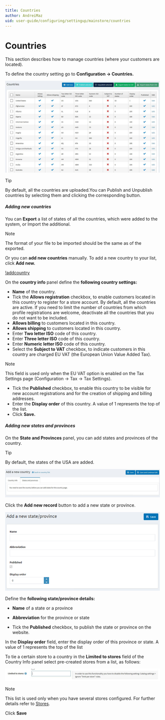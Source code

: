 ```yaml
---
title: Countries
author: AndreiMaz
uid: user-guide/configuring/settingup/mainstore/countries
---
```

# Countries

This section describes how to manage countries (where your customers are located).



To define the country setting go to **Configuration → Countries.**

![countries](/user-guide/configuring/settingup/mainstore/_static/countries1_1.png)

> [!TIP]
> By default, all the countries are uploaded.You can Publish and Unpublish countries by selecting them and clicking the corresponding button.

##### Adding new countries

You can **Export** a list of states of all the countries, which were added to the system, or Import the additional.

> [!NOTE]
> The format of your file to be imported should be the same as of the exported.

Or you can **add new countries** manually. To add a new country to your list, click **Add new.**

[!addcountry](/user-guide/configuring/settingup/mainstore/_static/addcountry.png)

On the **country info** panel define the **following country settings:**

* **Name** of the country.
* Tick the **Allows registration** checkbox, to enable customers located in this country to register for a store account. By default, all the countries are active. If you need to limit the number of countries from which profile registrations are welcome, deactivate all the countries that you do not want to be included.
* **Allows billing** to customers located in this country.
* **Allows shipping** to customers located in this country.
* Enter **Two letter ISO** code of this country.
* Enter **Three letter ISO** code of this country.
* Enter **Numeric letter ISO** code of this country.
* Select the **Subject to VAT** checkbox, to indicate customers in this country are charged EU VAT (the European Union Value Added Tax). 

> [!NOTE]
> This field is used only when the EU VAT option is enabled on the Tax Settings page (Configuration → Tax → Tax Settings).

* Tick the **Published** checkbox, to enable this country to be visible for new account registrations and for the creation of shipping and billing addresses.
* Enter the **Display order** of this country. A value of 1 represents the top of the list.
* Click **Save.**

##### Adding new states and provinces

On the **State and Provinces** panel, you can add states and provinces of the country.

> [!TIP]
>  By default, the states of the USA are added.

![addcountry2](/user-guide/configuring/settingup/mainstore/_static/addcountry2.png)

Click the **Add new record** button to add a new state or province. 

![countries3](/user-guide/configuring/settingup/mainstore/_static/countries3.png)

Define the **following state/province details:**

* **Name** of a state or a province

* **Abbreviation** for the province or state

* Tick the **Published** checkbox, to publish the state or province on the website.

In the **Display order** field, enter the display order of this province or state. A value of 1 represents the top of the list

To tie a certain store to a country in the **Limited to stores** field of the Country Info panel select pre-created stores from a list, as follows:

![countries4](/user-guide/configuring/settingup/mainstore/_static/countries4.png)

> [!NOTE]
> This list is used only when you have several stores configured. For further details refer to [Stores](xref:user-guide/configuring/settingup/mainstore/multiple-store).

Click **Save**
